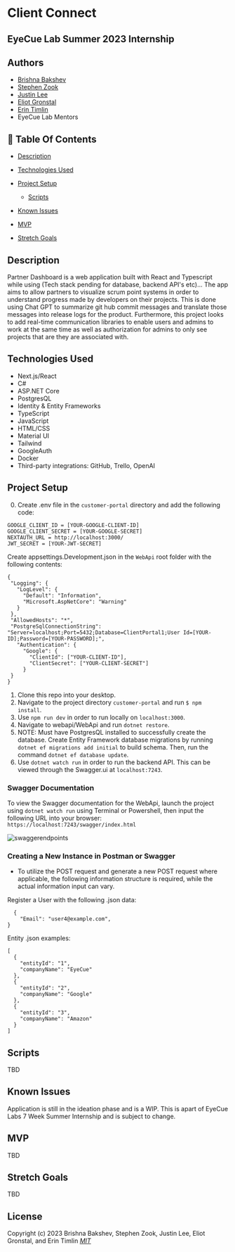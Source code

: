 # Client Connect
## EyeCue Lab Summer 2023 Internship
## Authors 

- [Brishna Bakshev](https://github.com/bbakshev)
- [Stephen Zook](https://github.com/Zookerman3)
- [Justin Lee](https://github.com/JustinUrf)
- [Eliot Gronstal](https://github.com/elgrons)
- [Erin Timlin](https://github.com/erintimli01)
- EyeCue Lab Mentors

## 📂 Table Of Contents

- [Description](#description)

- [Technologies Used](#technologies-used)

- [Project Setup](#project-setup)
  - [Scripts](#scripts)

- [Known Issues](#known-issues)

- [MVP](#mvp)

- [Stretch Goals](#stretch-goals)

## Description <a id="description"></a> 

Partner Dashboard is a web application built with React and Typescript while using (Tech stack pending for database, backend API's etc)... The app aims to allow partners to visualize scrum point systems in order to understand progress made by developers on their projects. This is done using Chat GPT to summarize git hub commit messages and translate those messages into release logs for the product. Furthermore, this project looks to add real-time communication libraries to enable users and admins to work at the same time as well as authorization for admins to only see projects that are they are associated with.

## Technologies Used <a id="technologies-used"></a>

* Next.js/React
* C#
* ASP.NET Core
* PostgresQL
* Identity & Entity Frameworks
* TypeScript
* JavaScript
* HTML/CSS
* Material UI
* Tailwind
* GoogleAuth
* Docker
* Third-party integrations: GitHub, Trello, OpenAI

## Project Setup <a id="project-setup"></a>


0. Create .env file in the `customer-portal` directory and add the following code:
 ```
 GOOGLE_CLIENT_ID = [YOUR-GOOGLE-CLIENT-ID] 
 GOOGLE_CLIENT_SECRET = [YOUR-GOOGLE-SECRET] 
 NEXTAUTH_URL = http://localhost:3000/ 
 JWT_SECRET = [YOUR-JWT-SECRET] 
 ``` 
 Create appsettings.Development.json in the `WebApi` root folder with the following contents: 
 ```
 {
  "Logging": {
    "LogLevel": {
      "Default": "Information",
      "Microsoft.AspNetCore": "Warning"
    }
  },
  "AllowedHosts": "*",
  "PostgreSqlConnectionString": "Server=localhost;Port=5432;Database=ClientPortal1;User Id=[YOUR-ID];Password=[YOUR-PASSWORD];",
    "Authentication": {
      "Google": {
        "ClientId": ["YOUR-CLIENT-ID"],
        "ClientSecret": ["YOUR-CLIENT-SECRET"]
      }
  }
}
```

1. Clone this repo into your desktop.
2. Navigate to the project directory `customer-portal` and run `$ npm install`.
3. Use `npm run dev` in order to run locally on `localhost:3000`.
4. Navigate to webapi/WebApi and run `dotnet restore`. 
5. NOTE: Must have PostgresQL installed to successfully create the database. Create Entity Framework database migrations by running `dotnet ef migrations add initial` to build schema. Then, run the command `dotnet ef database update`. 
6. Use `dotnet watch run` in order to run the backend API. This can be viewed through the Swagger.ui at `localhost:7243`.

### Swagger Documentation

To view the Swagger documentation for the WebApi, launch the project using `dotnet watch run` using Terminal or Powershell, then input the following URL into your browser: `https://localhost:7243/swagger/index.html`

![swaggerendpoints](./webapi/WebApi/wwwroot/img/swaggerendpoints.png)

### Creating a New Instance in Postman or Swagger

- To utilize the POST request and generate a new POST request where applicable, the following information structure is required, while the actual information input can vary.

Register a User with the following .json data:
```
  {
    "Email": "user4@example.com",
}
```

Entity .json examples:
```
[
  {
    "entityId": "1",
    "companyName": "EyeCue"
  },
  {
    "entityId": "2",
    "companyName": "Google"
  },
  {
    "entityId": "3",
    "companyName": "Amazon"
  }
]
```

## Scripts <a id="scripts"></a>

TBD

## Known Issues <a id="known-issues"></a>

Application is still in the ideation phase and is a WIP. This is apart of EyeCue Labs 7 Week Summer Internship and is subject to change.

## MVP <a id="mvp"></a>

TBD

## Stretch Goals <a id="stretch-goals"></a>

TBD

## License
Copyright (c) 2023 Brishna Bakshev, Stephen Zook, Justin Lee, Eliot Gronstal, and Erin Timlin _[MIT](https://choosealicense.com/licenses/mit/)_